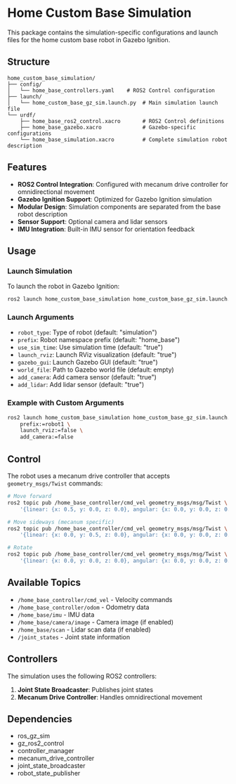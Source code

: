 # Home Custom Base Simulation

This package contains the simulation-specific configurations and launch files for the home custom base robot in Gazebo Ignition.

## Structure

```
home_custom_base_simulation/
├── config/
│   └── home_base_controllers.yaml    # ROS2 Control configuration
├── launch/
│   └── home_custom_base_gz_sim.launch.py  # Main simulation launch file
└── urdf/
    ├── home_base_ros2_control.xacro       # ROS2 Control definitions
    ├── home_base_gazebo.xacro             # Gazebo-specific configurations
    └── home_base_simulation.xacro         # Complete simulation robot description
```

## Features

- **ROS2 Control Integration**: Configured with mecanum drive controller for omnidirectional movement
- **Gazebo Ignition Support**: Optimized for Gazebo Ignition simulation
- **Modular Design**: Simulation components are separated from the base robot description
- **Sensor Support**: Optional camera and lidar sensors
- **IMU Integration**: Built-in IMU sensor for orientation feedback

## Usage

### Launch Simulation

To launch the robot in Gazebo Ignition:

```bash
ros2 launch home_custom_base_simulation home_custom_base_gz_sim.launch.py
```

### Launch Arguments

- `robot_type`: Type of robot (default: "simulation")
- `prefix`: Robot namespace prefix (default: "home_base")
- `use_sim_time`: Use simulation time (default: "true")
- `launch_rviz`: Launch RViz visualization (default: "true")
- `gazebo_gui`: Launch Gazebo GUI (default: "true")
- `world_file`: Path to Gazebo world file (default: empty)
- `add_camera`: Add camera sensor (default: "true")
- `add_lidar`: Add lidar sensor (default: "true")

### Example with Custom Arguments

```bash
ros2 launch home_custom_base_simulation home_custom_base_gz_sim.launch.py \
    prefix:=robot1 \
    launch_rviz:=false \
    add_camera:=false
```

## Control

The robot uses a mecanum drive controller that accepts `geometry_msgs/Twist` commands:

```bash
# Move forward
ros2 topic pub /home_base_controller/cmd_vel geometry_msgs/msg/Twist \
    '{linear: {x: 0.5, y: 0.0, z: 0.0}, angular: {x: 0.0, y: 0.0, z: 0.0}}'

# Move sideways (mecanum specific)
ros2 topic pub /home_base_controller/cmd_vel geometry_msgs/msg/Twist \
    '{linear: {x: 0.0, y: 0.5, z: 0.0}, angular: {x: 0.0, y: 0.0, z: 0.0}}'

# Rotate
ros2 topic pub /home_base_controller/cmd_vel geometry_msgs/msg/Twist \
    '{linear: {x: 0.0, y: 0.0, z: 0.0}, angular: {x: 0.0, y: 0.0, z: 0.5}}'
```

## Available Topics

- `/home_base_controller/cmd_vel` - Velocity commands
- `/home_base_controller/odom` - Odometry data
- `/home_base/imu` - IMU data
- `/home_base/camera/image` - Camera image (if enabled)
- `/home_base/scan` - Lidar scan data (if enabled)
- `/joint_states` - Joint state information

## Controllers

The simulation uses the following ROS2 controllers:

1. **Joint State Broadcaster**: Publishes joint states
2. **Mecanum Drive Controller**: Handles omnidirectional movement

## Dependencies

- ros_gz_sim
- gz_ros2_control
- controller_manager
- mecanum_drive_controller
- joint_state_broadcaster
- robot_state_publisher

